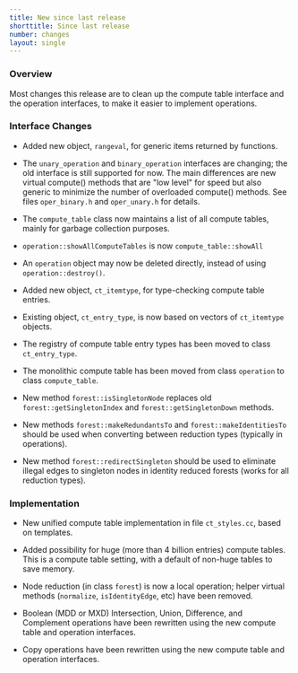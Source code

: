 ```yaml
---
title: New since last release
shorttitle: Since last release
number: changes
layout: single
---
```


### Overview

Most changes this release are to clean up the compute table interface
and the operation interfaces,
to make it easier to implement operations.


### Interface Changes

*   Added new object, ```rangeval```, for generic items returned by
    functions.

*   The ```unary_operation``` and ```binary_operation``` interfaces are
    changing; the old interface is still supported for now.  The main
    differences are new virtual compute() methods that are "low level"
    for speed but also generic to minimize the number of overloaded compute()
    methods.  See files ```oper_binary.h``` and ```oper_unary.h``` for details.

*   The ```compute_table``` class now maintains a list of all compute
    tables, mainly for garbage collection purposes.

*   ```operation::showAllComputeTables``` is now ```compute_table::showAll```

*   An ```operation``` object may now be deleted directly,
    instead of using ```operation::destroy()```.

*   Added new object, ```ct_itemtype```, for type-checking
    compute table entries.

*   Existing object, ```ct_entry_type```, is now based on vectors of
    ```ct_itemtype``` objects.

*   The registry of compute table entry types has been moved to
    class ```ct_entry_type```.

*   The monolithic compute table has been moved from class ```operation```
    to class ```compute_table```.

*   New method ```forest::isSingletonNode``` replaces old
    ```forest::getSingletonIndex``` and ```forest::getSingletonDown``` methods.

*   New methods ```forest::makeRedundantsTo``` and
    ```forest::makeIdentitiesTo``` should be used when converting between
    reduction types (typically in operations).

*   New method ```forest::redirectSingleton``` should be used
    to eliminate illegal edges to singleton nodes in identity reduced forests
    (works for all reduction types).

### Implementation

*   New unified compute table implementation in file ```ct_styles.cc```,
    based on templates.

*   Added possibility for huge (more than 4 billion entries) compute tables.
    This is a compute table setting, with a default of non-huge tables
    to save memory.

*   Node reduction (in class ```forest```) is now a local operation;
    helper virtual methods (```normalize```, ```isIdentityEdge```, etc)
    have been removed.

*   Boolean (MDD or MXD) Intersection, Union, Difference, and Complement
    operations have been rewritten using the new compute table and operation
    interfaces.

*   Copy operations have been rewritten using the new compute table
    and operation interfaces.

